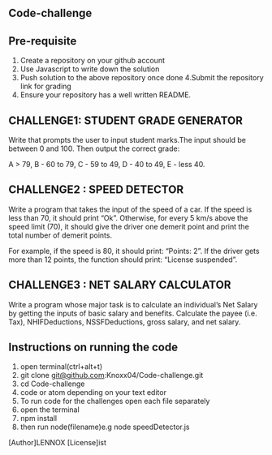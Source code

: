 ## Code-challenge

## Pre-requisite
1. Create a repository on your github account
2. Use Javascript to write down the solution
3. Push solution to the above repository once done
4.Submit the repository link for grading
5. Ensure your repository has a well written README.
## CHALLENGE1: STUDENT GRADE GENERATOR
Write that prompts the user to input student marks.The input should be between 0 and 100. Then output the correct grade: 

A > 79, B - 60 to 79, C -  59 to 49, D - 40 to 49, E - less 40.


## CHALLENGE2 : SPEED DETECTOR
Write a program that takes the input of the speed of a car. If the speed is less than 70, it should print “Ok”. Otherwise, for every 5 km/s above the speed limit (70), it should give the driver one demerit point and print the total number of demerit points.

For example, if the speed is 80, it should print: “Points: 2”. If the driver gets more than 12 points, the function should print: “License suspended”.


## CHALLENGE3 : NET SALARY CALCULATOR
Write a program whose major task is to calculate an individual’s Net Salary by getting the inputs of basic salary and benefits. Calculate the payee (i.e. Tax), NHIFDeductions, NSSFDeductions, gross salary, and net salary. 

## Instructions on running the code
1. open terminal(ctrl+alt+t)
2. git clone git@github.com:Knoxx04/Code-challenge.git
3. cd Code-challenge
4. code or atom depending on your text editor
5. To run code for the challenges open each file separately
6. open the terminal
7. npm install
8. then run node(filename)e.g node speedDetector.js

 




[Author]LENNOX
[License]ist
